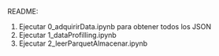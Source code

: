 README:

1. Ejecutar 0_adquirirData.ipynb para obtener todos los JSON
2. Ejecutar 1_dataProfilling.ipynb
3. Ejecutar 2_leerParquetAlmacenar.ipynb
